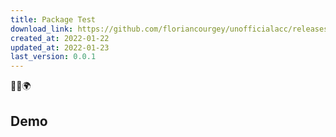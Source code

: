 ```yaml
---
title: Package Test
download_link: https://github.com/floriancourgey/unofficialacc/releases/download/package-test-v0.0.1/package-test.xml
created_at: 2022-01-22
updated_at: 2022-01-23
last_version: 0.0.1
---
```


<p class="text-center">🐍👑🌍</p>

<!--more-->

## Demo

